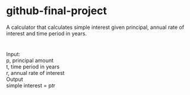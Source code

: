 # github-final-project

A calculator that calculates simple interest given principal, annual rate of interest and time period in years.
# 
Input:
<br />
   p, principal amount
   <br />
   t, time period in years
   <br />
   r, annual rate of interest
<br />
Output
<br />
   simple interest = p*t*r
